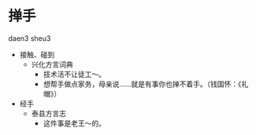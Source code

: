 # 掸手
daen3 sheu3
+ 接触、碰到
  * 兴化方言词典
    - 技术活不让徒工～。
    - 想帮手做点家务，母亲说……就是有事你也掸不着手。（钱国怀：《礼帽》）
+ 经手
  * 泰县方言志
    - 这件事是老王～的。
